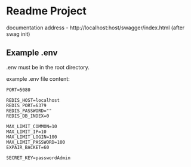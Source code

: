 
# Readme Project
documentation address - http://localhost:host/swagger/index.html (after swag init)


## Example .env

.env must be in the root directory.

example .env file content:

```
PORT=5080

REDIS_HOST=localhost
REDIS_PORT=6379
REDIS_PASSWORD=""
REDIS_DB_INDEX=0

MAX_LIMIT_COMMON=10
MAX_LIMIT_IP=10
MAX_LIMIT_LOGIN=100
MAX_LIMIT_PASSWORD=100
EXPAIR_BACKET=60

SECRET_KEY=passwordAdmin
```
